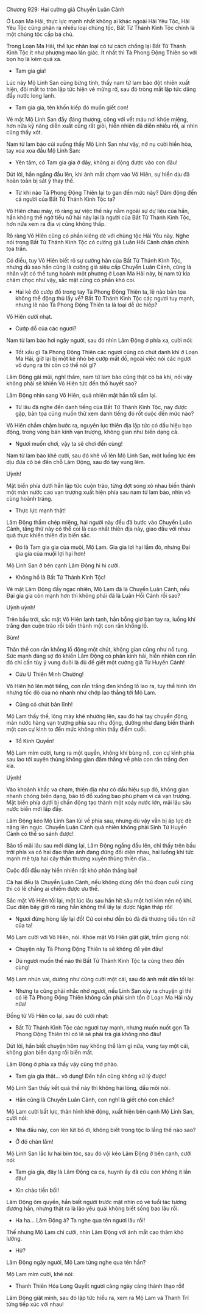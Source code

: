




Chương 929: Hai cường giả Chuyển Luân Cảnh


Ở Loạn Ma Hải, thực lực mạnh nhất không ai khác ngoài Hải Yêu Tộc, Hải Yêu Tộc cũng phân ra nhiều loại chủng tộc, Bất Tử Thánh Kình Tộc chính là một chủng tộc cấp bá chủ.

Trong Loạn Ma Hải, thế lực nhân loại có tư cách chống lại Bất Tử Thánh Kình Tộc ít như phượng mao lân giác. Ít nhất thì Tà Phong Động Thiên so với bọn họ là kém quá xa.

- Tam gia gia!

Lúc này Mộ Linh San cũng bừng tỉnh, thấy nam tử lam bào đột nhiên xuất hiện, đôi mắt to tròn lập tức hiện vẻ mừng rỡ, sau đó tròng mắt lập tức dâng đầy nước long lanh.

- Tam gia gia, tên khốn kiếp đó muốn giết con!

Vẻ mặt Mộ Linh San đầy đáng thương, cộng với vết máu nơi khóe miệng, hơn nữa kỹ năng diễn xuất cũng rất giỏi, hiển nhiên đã diễn nhiều rồi, ai nhìn cũng thấy xót.

Nam tử lam bào cúi xuống thấy Mộ Linh San như vậy, nở nụ cười hiền hòa, tay xoa xoa đầu Mộ Linh San:

- Yên tâm, có Tam gia gia ở đây, không ai động được vào con đâu!

Dứt lời, hắn ngẩng đầu lên, khi ánh mắt chạm vào Vô Hiên, sự hiền dịu đã hoàn toàn bị sát ý thay thế.

- Từ khi nào Tà Phong Động Thiên lại to gan đến mức này? Dám động đến cả người của Bất Tử Thánh Kình Tộc ta?

Vô Hiên chau mày, rõ ràng sự việc thế này nằm ngoài sự dự liệu của hắn, hắn không thể ngờ tiểu nữ hài này lại là người của Bất Tử Thánh Kình Tộc, hơn nữa xem ra địa vị cũng không thấp.

Rõ ràng Vô Hiên cũng có phần kiêng dè với chủng tộc Hải Yêu này. Nghe nói trong Bất Tử Thánh Kình Tộc có cường giả Luân Hồi Cảnh chân chính tọa trấn.

Có điều, tuy Vô Hiên biết rõ sự cường hãn của Bất Tử Thánh Kình Tộc, nhưng dù sao hắn cũng là cường giả siêu cấp Chuyển Luân Cảnh, cũng là nhân vật có thể tung hoành một phương ở Loạn Ma Hải này, bị nam tử kia châm chọc như vậy, sắc mặt cũng có phần khó coi.

- Hai kẻ đó cướp đồ trong tay Tà Phong Động Thiên ta, lẽ nào bản tọa không thể động thủ lấy về? Bất Tử Thánh Kình Tộc các ngươi tuy mạnh, nhưng lẽ nào Tà Phong Động Thiên ta là loại dễ ức hiếp?

Vô Hiên cười nhạt.

- Cướp đồ của các ngươi?

Nam tử lam bào hơi ngây người, sau đó nhìn Lâm Động ở phía xa, cười nói:

- Tốt xấu gì Tà Phong Động Thiên các ngươi cũng có chút danh khí ở Loạn Ma Hải, giờ lại bị một kẻ nhỏ bé cướp mất đồ, ngoài việc nói các ngươi vô dụng ra thì còn có thể nói gì?

Lâm Động gãi mũi, nghĩ thầm, nam tử lam bào cũng thật có bá khí, nói vậy không phải sẽ khiến Vô Hiên tức đến thổ huyết sao?

Lâm Động nhìn sang Vô Hiên, quả nhiên mặt hắn tối sầm lại.

- Từ lâu đã nghe đến danh tiếng của Bất Tử Thánh Kình Tộc, nay được gặp, bản tọa cũng muốn thử xem danh tiếng đó rốt cuộc đến mức nào?

Vô Hiên chầm chậm bước ra, nguyên lực thiên địa lập tức có dấu hiệu bạo động, trong vòng bán kính vạn trượng, không gian như biến dạng cả.

- Ngươi muốn chơi, vậy ta sẽ chơi đến cùng!

Nam tử lam bào khẽ cười, sau đó khẽ vỗ lên Mộ Linh San, một luồng lực êm dịu đưa cô bé đến chỗ Lâm Động, sau đó tay vung lêm.

Uỳnh!

Mặt biển phía dưới hắn lập tức cuộn trào, từng đợt sóng xô nhau biến thành một màn nước cao vạn trượng xuất hiện phía sau nam tử lam bào, nhìn vô cùng hoành tráng.

- Thực lực mạnh thật!

Lâm Động thầm chép miệng, hai người này đều đã bước vào Chuyển Luân Cảnh, tầng thứ này có thể coi là cao nhất thiên địa này, giao đấu với nhau quả thực khiến thiên địa biến sắc.

- Đó là Tam gia gia của muội, Mộ Lam. Gia gia lợi hại lắm đó, nhưng Đại gia gia của muội lợi hại hơn!

Mộ Linh San ở bên cạnh Lâm Động hi hi cười.

- Không hổ là Bất Tử Thánh Kình Tộc!

Vẻ mặt Lâm Động đầy ngạc nhiên, Mộ Lam đã là Chuyển Luân Cảnh, nếu Đại gia gia còn mạnh hơn thì không phải đã là Luân Hồi Cảnh rồi sao?

Uỳnh uỳnh!

Trên bầu trời, sắc mặt Vô Hiên lạnh tanh, hắn bỗng giơ bàn tay ra, luồng khí trắng đen cuộn trào rồi biến thành một con rắn khổng lồ.

Bùm!

Thân thể con rắn khổng lồ động một chút, không gian cũng như nổ tung. Sức mạnh đáng sợ đó khiến Lâm Động có phần kinh hãi, hiển nhiên con rắn đó chỉ cần tùy ý vung đuôi là đủ để giết một cường giả Tử Huyền Cảnh!

- Cửu U Thiên Minh Chưởng!

Vô Hiên hô lên một tiếng, con rắn trắng đen khổng lồ lao ra, tuy thể hình lớn nhưng tốc độ của nó nhanh như chớp lao thẳng tới Mộ Lam.

- Cũng có chút bản lĩnh!

Mộ Lam thấy thế, lông mày khẽ nhướng lên, sau đó hai tay chuyển động, màn nước hàng vạn trượng phía sau nhu động, dường như đang biến thành một con cự kình to đến mức không nhìn thấy điểm cuối.

- Tổ Kình Quyền!

Mộ Lam mỉm cười, tung ra một quyền, không khí bùng nổ, con cự kình phía sau lao tới xuyên thủng không gian đâm thẳng về phía con rắn trắng đen kia.

Uỳnh!

Vào khoảnh khắc va chạm, thiên địa như có dấu hiệu sụp đỏ, không gian nhanh chóng biến dạng, bão tố đổ xuống bao phủ phạm vi cả vạn trượng. Mặt biển phía dưới bị chấn động tạo thành một xoáy nước lớn, mãi lâu sâu nước biển mới lấp đầy.

Lâm Động kéo Mộ Linh San lùi về phía sau, nhưng dù vậy vẫn bị áp lực đè nặng lên ngực. Chuyển Luân Cảnh quả nhiên không phải Sinh Tử Huyền Cảnh có thể so sánh được!

Bão tố mãi lâu sau mới dừng lại, Lâm Động ngẩng đầu lên, chỉ thấy trên bầu trời phía xa có hai đạo thân ảnh đang đứng đối diện nhau, hai luồng khí tức mạnh mẽ tựa hai cây thần thương xuyên thủng thiên địa…

Cuộc đối đầu này hiển nhiên rất khó phân thắng bại!

Cả hai đều là Chuyển Luân Cảnh, nếu không dùng đến thủ đoạn cuối cùng thì có lẽ chẳng ai chiếm được ưu thế.

Sắc mặt Vô Hiên tối lại, một lúc lâu sau hắn hít sâu một hơi kìm nén nộ khí. Cục diện bây giờ rõ ràng hắn không thể lấy lại được Ngân tháp rồi!

- Ngươi đừng hòng lấy lại đồ! Cứ coi như đền bù đã đả thương tiểu tôn nữ của ta!

Mộ Lam cười với Vô Hiên, nói. Khóe mặt Vô Hiên giật giật, trầm giọng nói:

- Chuyện này Tà Phong Động Thiên ta sẽ không để yên đâu!

- Dù ngươi muốn thế nào thì Bất Tử Thánh Kình Tộc ta cũng theo đến cùng!

Mộ Lam nhún vai, dường như cũng cười một cái, sau đó ánh mắt dần tối lại:

- Nhưng ta cũng phải nhắc nhở ngươi, nếu Linh San xảy ra chuyện gì thì có lẽ Tà Phong Động Thiên không cần phải sinh tồn ở Loạn Ma Hải này nữa!

Đồng tử Vô Hiên co lại, sau đó cười nhạt:

- Bất Tử Thánh Kình Tộc các ngươi tuy mạnh, nhưng muốn nuốt gọn Tà Phong Động Thiên thì có lẽ sẽ phải trả giá không nhỏ đâu!

Dứt lời, hắn biết chuyện hôm nay không thể làm gì nữa, vung tay một cái, không gian biến dạng rồi biến mất.

Lâm Động ở phía xa thấy vậy cũng thở phào.

- Tam gia gia thật… vô dụng! Đến hắn cũng không xử lý được!

Mộ Linh San thấy kết quả thế này thì không hài lòng, dẩu môi nói.

- Hắn cũng là Chuyển Luân Cảnh, con nghĩ là giết chó con chắc?

Mộ Lam cười bất lực, thân hình khẽ động, xuất hiện bên cạnh Mộ Linh San, cười nói:

- Nha đầu này, con lén lút bỏ đi, không biết trong tộc lo lắng thế nào sao?

- Ở đó chán lắm!

Mộ Linh San lắc lư hai bím tóc, sau đó vội kéo Lâm Động ở bên cạnh, cười nói:

- Tam gia gia, đây là Lâm Động ca ca, huynh ấy đã cứu con không ít lần đâu!

- Xin chào tiền bối!

Lâm Động ôm quyền, hắn biết người trước mặt nhìn có vẻ tuổi tác tương đương hắn, nhưng thật ra là lão yêu quái không biết sống bao lâu rồi.

- Ha ha… Lâm Động à? Ta nghe qua tên ngươi lâu rồi!

Thế nhưng Mộ Lam chỉ cười, nhìn Lâm Động với ánh mắt cao thâm khó lường.

- Hử?

Lâm Động ngây người, Mộ Lam từng nghe qua tên hắn?

Mộ Lam mỉm cười, khẽ nói:

- Thanh Thiên Hóa Long Quyết ngươi càng ngày càng thành thạo rồi!

Lâm Động giật mình, sau đó lập tức hiểu ra, xem ra Mộ Lam và Thanh Trĩ từng tiếp xúc với nhau!




